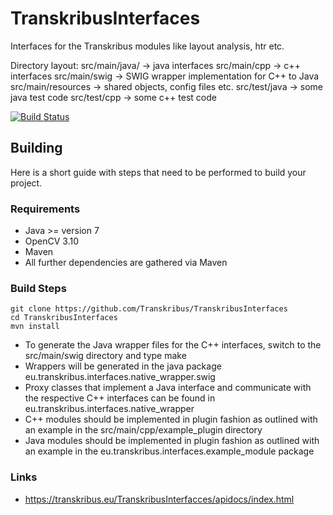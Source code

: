 # TranskribusInterfaces
Interfaces for the Transkribus modules like layout analysis, htr etc.

Directory layout:
	src/main/java/ -> java interfaces
	src/main/cpp -> c++ interfaces
	src/main/swig -> SWIG wrapper implementation for C++ to Java
	src/main/resources -> shared objects, config files etc.
	src/test/java -> some java test code
	src/test/cpp -> some c++ test code

[![Build Status](http://dbis-halvar.uibk.ac.at/jenkins/buildStatus/icon?job=TranskribusInterfaces)](http://dbis-halvar.uibk.ac.at/jenkins/job/TranskribusInterfaces)

## Building
Here is a short guide with steps that need to be performed
to build your project.	

### Requirements
- Java >= version 7
- OpenCV 3.10
- Maven
- All further dependencies are gathered via Maven

### Build Steps
```
git clone https://github.com/Transkribus/TranskribusInterfaces
cd TranskribusInterfaces
mvn install
```
- To generate the Java wrapper files for the C++ interfaces, switch to the src/main/swig directory and type make
- Wrappers will be generated in the java package eu.transkribus.interfaces.native_wrapper.swig
- Proxy classes that implement a Java interface and communicate with the respective C++ interfaces can be found in  eu.transkribus.interfaces.native_wrapper
- C++ modules should be implemented in plugin fashion as outlined with an example in the src/main/cpp/example_plugin directory
- Java modules should be implemented in plugin fashion as outlined with an example in the eu.transkribus.interfaces.example_module package


### Links
- https://transkribus.eu/TranskribusInterfacces/apidocs/index.html